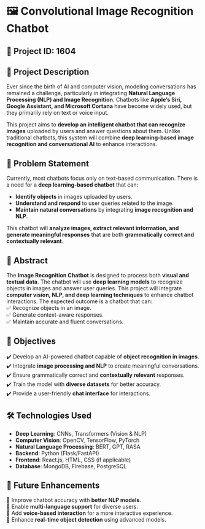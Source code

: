 # 🖼️ Convolutional Image Recognition Chatbot

## 📌 Project ID: 1604  

## 📖 Project Description  
Ever since the birth of AI and computer vision, modeling conversations has remained a challenge, particularly in integrating **Natural Language Processing (NLP) and Image Recognition**. Chatbots like **Apple’s Siri, Google Assistant, and Microsoft Cortana** have become widely used, but they primarily rely on text or voice input.  

This project aims to **develop an intelligent chatbot that can recognize images** uploaded by users and answer questions about them. Unlike traditional chatbots, this system will combine **deep learning-based image recognition and conversational AI** to enhance interactions.  

## 🎯 Problem Statement  
Currently, most chatbots focus only on text-based communication. There is a need for a **deep learning-based chatbot** that can:  
- **Identify objects** in images uploaded by users.  
- **Understand and respond** to user queries related to the image.  
- **Maintain natural conversations** by integrating **image recognition and NLP**.  

This chatbot will **analyze images, extract relevant information, and generate meaningful responses** that are both **grammatically correct and contextually relevant**.  

## 📝 Abstract  
The **Image Recognition Chatbot** is designed to process both **visual and textual data**. The chatbot will use **deep learning models** to recognize objects in images and answer user queries. This project will integrate **computer vision, NLP, and deep learning techniques** to enhance chatbot interactions. The expected outcome is a chatbot that can:  
✅ Recognize objects in an image.  
✅ Generate context-aware responses.  
✅ Maintain accurate and fluent conversations.  

## 🎯 Objectives  
✔️ Develop an AI-powered chatbot capable of **object recognition in images**.  
✔️ Integrate **image processing and NLP** to create meaningful conversations.  
✔️ Ensure grammatically correct and **contextually relevant** responses.  
✔️ Train the model with **diverse datasets** for better accuracy.  
✔️ Provide a user-friendly **chat interface** for interactions.  

## 🛠️ Technologies Used  
- **Deep Learning**: CNNs, Transformers (Vision & NLP)  
- **Computer Vision**: OpenCV, TensorFlow, PyTorch  
- **Natural Language Processing**: BERT, GPT, RASA  
- **Backend**: Python (Flask/FastAPI)  
- **Frontend**: React.js, HTML, CSS (if applicable)  
- **Database**: MongoDB, Firebase, PostgreSQL  

## 📌 Future Enhancements  
🔹 Improve chatbot accuracy with **better NLP models**.  
🔹 Enable **multi-language support** for diverse users.  
🔹 Add **voice-based interaction** for a more interactive experience.  
🔹 Enhance **real-time object detection** using advanced models.  
 
